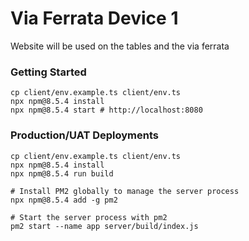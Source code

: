 # Via Ferrata Device 1 

Website will be used on the tables and the via ferrata

### Getting Started

```shell
cp client/env.example.ts client/env.ts
npx npm@8.5.4 install
npx npm@8.5.4 start # http://localhost:8080
```

### Production/UAT Deployments

```shell
cp client/env.example.ts client/env.ts
npx npm@8.5.4 install
npx npm@8.5.4 run build

# Install PM2 globally to manage the server process
npx npm@8.5.4 add -g pm2

# Start the server process with pm2
pm2 start --name app server/build/index.js
```